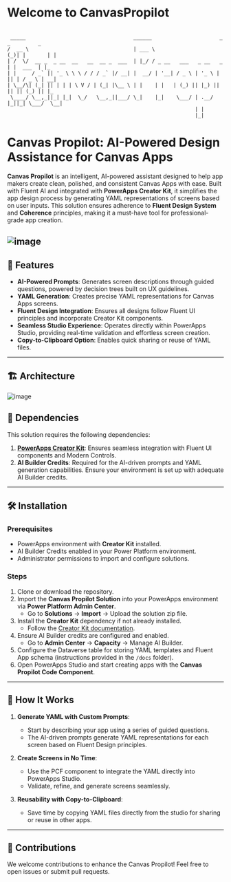 # Welcome to CanvasPropilot

```

 _____                                   ______                      _  _         _   
/  __ \                                  | ___ \                    (_)| |       | |  
| /  \/  __ _  _ __  __   __  __ _  ___  | |_/ / _ __   ___   _ __   _ | |  ___  | |_ 
| |     / _` || '_ \ \ \ / / / _` |/ __| |  __/ | '__| / _ \ | '_ \ | || | / _ \ | __|
| \__/\| (_| || | | | \ V / | (_| |\__ \ | |    | |   | (_) || |_) || || || (_) || |_ 
 \____/ \__,_||_| |_|  \_/   \__,_||___/ \_|    |_|    \___/ | .__/ |_||_| \___/  \__|
                                                             | |                      
                                                             |_|                      
```



# Canvas Propilot: AI-Powered Design Assistance for Canvas Apps  

**Canvas Propilot** is an intelligent, AI-powered assistant designed to help app makers create clean, polished, and consistent Canvas Apps with ease. Built with Fluent AI and integrated with **PowerApps Creator Kit**, it simplifies the app design process by generating YAML representations of screens based on user inputs. This solution ensures adherence to **Fluent Design System** and **Coherence** principles, making it a must-have tool for professional-grade app creation.  

![image](https://github.com/user-attachments/assets/d63b7c20-7020-4cc8-870d-ff202bc5d41e)
---

## 🚀 Features  

- **AI-Powered Prompts**: Generates screen descriptions through guided questions, powered by decision trees built on UX guidelines.  
- **YAML Generation**: Creates precise YAML representations for Canvas Apps screens.  
- **Fluent Design Integration**: Ensures all designs follow Fluent UI principles and incorporate Creator Kit components.  
- **Seamless Studio Experience**: Operates directly within PowerApps Studio, providing real-time validation and effortless screen creation.  
- **Copy-to-Clipboard Option**: Enables quick sharing or reuse of YAML files.  

---

## 🏗️ Architecture  

![image](https://github.com/user-attachments/assets/64e1454e-8956-4bb3-a630-dc78c419aa3a)

## 🔗 Dependencies  

This solution requires the following dependencies:  
1. **[PowerApps Creator Kit](https://github.com/microsoft/PowerApps-creator-kit)**: Ensures seamless integration with Fluent UI components and Modern Controls.  
2. **AI Builder Credits**: Required for the AI-driven prompts and YAML generation capabilities. Ensure your environment is set up with adequate AI Builder credits.

---

## 🛠️ Installation  

### Prerequisites  
- PowerApps environment with **Creator Kit** installed.  
- AI Builder Credits enabled in your Power Platform environment.  
- Administrator permissions to import and configure solutions.  

### Steps  
1. Clone or download the repository.  
2. Import the **Canvas Propilot Solution** into your PowerApps environment via **Power Platform Admin Center**.  
   - Go to **Solutions** -> **Import** -> Upload the solution zip file.  
3. Install the **Creator Kit** dependency if not already installed.  
   - Follow the [Creator Kit documentation](https://github.com/microsoft/PowerApps-creator-kit).  
4. Ensure AI Builder credits are configured and enabled.  
   - Go to **Admin Center** -> **Capacity** -> Manage AI Builder.  
5. Configure the Dataverse table for storing YAML templates and Fluent App schema (instructions provided in the `/docs` folder).  
6. Open PowerApps Studio and start creating apps with the **Canvas Propilot Code Component**.  

---

## 🧩 How It Works  

1. **Generate YAML with Custom Prompts**:  
   - Start by describing your app using a series of guided questions.  
   - The AI-driven prompts generate YAML representations for each screen based on Fluent Design principles.  

2. **Create Screens in No Time**:  
   - Use the PCF component to integrate the YAML directly into PowerApps Studio.  
   - Validate, refine, and generate screens seamlessly.  

3. **Reusability with Copy-to-Clipboard**:  
   - Save time by copying YAML files directly from the studio for sharing or reuse in other apps.  

---

## 🤝 Contributions  

We welcome contributions to enhance the Canvas Propilot! Feel free to open issues or submit pull requests.  


